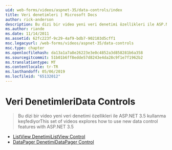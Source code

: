 ```yaml
---
uid: web-forms/videos/aspnet-35/data-controls/index
title: Veri denetimleri | Microsoft Docs
author: rick-anderson
description: Bu dizi bir video yeni veri denetimi özellikleri ile ASP.NET 3.5 kullanma keşfediyor
ms.author: riande
ms.date: 11/14/2011
ms.assetid: 62fc223f-9c29-4af9-bdb7-902103d5cff1
msc.legacyurl: /web-forms/videos/aspnet-35/data-controls
msc.type: chapter
ms.openlocfilehash: da13a1a7a8e26223e3e0c4852a3d858281b6a358
ms.sourcegitcommit: 51b01b6ff8edde57d8243e4da28c9f1e7f1962b2
ms.translationtype: MT
ms.contentlocale: tr-TR
ms.lasthandoff: 05/06/2019
ms.locfileid: "65132012"
---
```

# <a name="data-controls"></a><span data-ttu-id="9d268-103">Veri Denetimleri</span><span class="sxs-lookup"><span data-stu-id="9d268-103">Data Controls</span></span>

> <span data-ttu-id="9d268-104">Bu dizi bir video yeni veri denetimi özellikleri ile ASP.NET 3.5 kullanma keşfediyor</span><span class="sxs-lookup"><span data-stu-id="9d268-104">This set of videos explores how to use new data control features with ASP.NET 3.5</span></span>

- [<span data-ttu-id="9d268-105">ListView Denetimi</span><span class="sxs-lookup"><span data-stu-id="9d268-105">ListView Control</span></span>](the-listview-control.md)
- [<span data-ttu-id="9d268-106">DataPager Denetimi</span><span class="sxs-lookup"><span data-stu-id="9d268-106">DataPager Control</span></span>](the-datapager-control.md)
